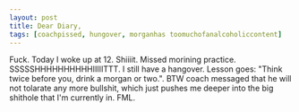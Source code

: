 ```yaml
---
layout: post
title: Dear Diary, 
tags: [coachpissed, hungover, morganhas toomuchofanalcoholiccontent]
---
```


Fuck. Today I woke up at 12. Shiiiit. Missed morining practice. SSSSSHHHHHHHHHHIIIIITTT. I still have a hangover. Lesson goes: "Think twice before you, drink a morgan or two.". BTW coach messaged that he will not tolarate any more bullshit, which just pushes me deeper into the big shithole that I'm currently in. FML.



